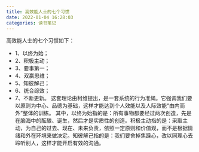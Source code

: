 ```yaml
---
title: 高效能人士的七个习惯
date: 2022-01-04 16:28:03
categories: 读书笔记
---
```

高效能人士的七个习惯如下：
 - 1、以终为始；
- 2、积极主动；
- 3、要事第一；
- 4、双赢思维；
- 5、知彼解己；
- 6、统合综效；
- 7、不断更新。
这套理论由柯维提出，是一套系统的行为准绳。它强调我们要以原则为中心、品德为基础，这样才能达到个人效能以及人际效能“由内而外”整体的训练。
其中，以终为始指的是：所有事物都要经过两次创造，先是在脑海中的酝酿、诞生，然后才是实质性的创造。积极主动指的是：采取主动，为自己的过去、现在、未来负责，依照一定原则和价值观，而不是根据情绪和外在环境来做决定。知彼解己指的是：我们要舍掉焦躁心，改以同理心去聆听别人，这样才能开启有效的沟通。